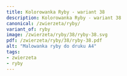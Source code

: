 ```yaml
---
title: Kolorowanka Ryby - wariant 38
description: Kolorowanka Ryby - wariant 38
canonical: /zwierzeta/ryby/
variant_of: ryby
image: /zwierzeta/ryby/38/ryby-38.svg
pdf: /zwierzeta/ryby/38/ryby-38.pdf
alt: "Malowanka ryby do druku A4"
tags:
- zwierzeta
- ryby
---
```

